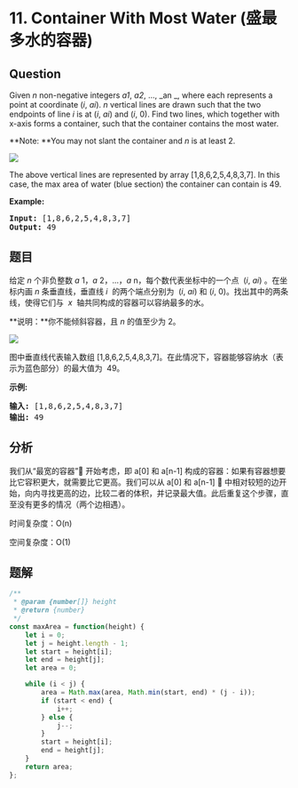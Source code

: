 # 11. Container With Most Water (盛最多水的容器)

## Question

Given _n_ non-negative integers _a1_, _a2_, ..., _an _, where each represents a point at coordinate (_i_, _ai_). _n_ vertical lines are drawn such that the two endpoints of line _i_ is at (_i_, _ai_) and (_i_, 0). Find two lines, which together with x-axis forms a container, such that the container contains the most water.

**Note: **You may not slant the container and _n_ is at least 2.

![](https://s3-lc-upload.s3.amazonaws.com/uploads/2018/07/17/question_11.jpg)

The above vertical lines are represented by array \[1,8,6,2,5,4,8,3,7\]. In this case, the max area of water (blue section) the container can contain is 49.

**Example:**

<pre><strong>Input:</strong> [1,8,6,2,5,4,8,3,7]
<strong>Output:</strong> 49</pre>

## 题目

给定 _n_ 个非负整数 _a_ 1，_a_ 2，...，_a_ n，每个数代表坐标中的一个点  (_i_, *ai*) 。在坐标内画 _n_ 条垂直线，垂直线 *i*  的两个端点分别为  (_i_, *ai*) 和 (_i_, 0)。找出其中的两条线，使得它们与  *x*  轴共同构成的容器可以容纳最多的水。

**说明：**你不能倾斜容器，且 _n_ 的值至少为 2。

![](https://aliyun-lc-upload.oss-cn-hangzhou.aliyuncs.com/aliyun-lc-upload/uploads/2018/07/25/question_11.jpg)

图中垂直线代表输入数组 \[1,8,6,2,5,4,8,3,7\]。在此情况下，容器能够容纳水（表示为蓝色部分）的最大值为  49。

**示例:**

<pre><strong>输入:</strong> [1,8,6,2,5,4,8,3,7]
<strong>输出:</strong> 49</pre>

## 分析

我们从“最宽的容器” 开始考虑，即 a[0] 和 a[n-1] 构成的容器：如果有容器想要比它容积更大，就需要比它更高。我们可以从 a[0] 和 a[n-1]  中相对较短的边开始，向内寻找更高的边，比较二者的体积，并记录最大值。此后重复这个步骤，直至没有更多的情况（两个边相遇）。

时间复杂度：O(n)

空间复杂度：O(1)

## 题解

```javascript
/**
 * @param {number[]} height
 * @return {number}
 */
const maxArea = function(height) {
    let i = 0;
    let j = height.length - 1;
    let start = height[i];
    let end = height[j];
    let area = 0;

    while (i < j) {
        area = Math.max(area, Math.min(start, end) * (j - i));
        if (start < end) {
            i++;
        } else {
            j--;
        }
        start = height[i];
        end = height[j];
    }
    return area;
};
```

